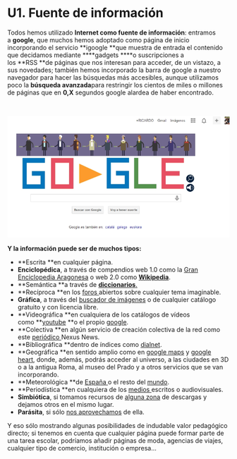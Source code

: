 
# U1. Fuente de información

Todos hemos utilizado **Internet como fuente de información**: entramos a **google**, que muchos hemos adoptado como página de inicio incorporando el servicio **igoogle **que muestra de entrada el contenido que decidamos mediante ****gadgets ****o suscripciones a los **RSS **de páginas que nos interesan para acceder, de un vistazo, a sus novedades; también hemos incorporado la barra de google a nuestro navegador para hacer las búsquedas más accesibles, aunque utilizamos poco la **búsqueda avanzada**para restringir los cientos de miles o millones de páginas que en ****0,X**** segundos google alardea de haber encontrado.

 


![7.4.Captura pantalla.Imagen propia](img/capturadagoogle2.jpg)



**Y la información puede ser de muchos tipos:**

- **Escrita **en cualquier página.
- **Enciclopédica**, a través de compendios web 1.0 como la [Gran Enciclopedia Aragonesa](http://www.enciclopedia-aragonesa.com/) o web 2.0 como **[Wikipedia](http://es.wikipedia.org/wiki/Wikipedia:Portada)**.
- **Semántica **a través de [**diccionarios**.](http://www.rae.es/rae.html)
- **Recíproca **en los [foros ](http://www.cambio-climatico.com/foro/)abiertos sobre cualquier tema imaginable.
- **Gráfica**, a través del [buscador de imágenes](http://images.google.es/imghp?hl=es&amp;ie=UTF-8&amp;tab=wi) o de cualquier catálogo gratuito y con licencia libre.
- **Videográfica **en cualquiera de los catálogos de vídeos como **[youtube](http://www.youtube.com/?gl=ES&amp;hl=es) **o el propio [google](http://video.google.es/?hl=es&amp;ie=UTF-8&amp;tab=wv).
- **Colectiva **en algún servicio de creación colectiva de la red como este [periódico ](http://catedu.es/nexunews/)Nexus News.
- **Bibliográfica **dentro de índices como [dialnet](http://dialnet.unirioja.es/).
- **Geográfica **en sentido amplio como en [google maps](http://maps.google.es/maps?sourceid=navclient&amp;hl=es&amp;rlz=1T4GGLL_es&amp;q=dialnet&amp;um=1&amp;ie=UTF-8&amp;sa=N&amp;tab=wl) y [google heart](http://earth.google.es/), donde, además, podrás acceder al universo, a las ciudades en 3D o a la antigua Roma, al museo del Prado y a otros servicios que se van incorporando.
- **Meteorológica **de [España ](http://www.aemet.es/es/portada)o el resto del [mundo](http://www.tutiempo.net/).
- **Periodística **en cualquiera de los [medios ](http://kiosko.net/es/)escritos o audiovisuales.
- **Simbiótica**, si tomamos recursos de [alguna zona](http://www.slideshare.net/) de descargas y dejamos otros en el mismo lugar.
- **Parásita**, si sólo [nos aprovechamos](http://www.rincondelvago.com/) de ella.

Y eso sólo mostrando algunas posibilidades de indudable valor pedagógico directo; si tenemos en cuenta que cualquier página puede formar parte de una tarea escolar, podríamos añadir páginas de moda, agencias de viajes, cualquier tipo de comercio, institución o empresa...